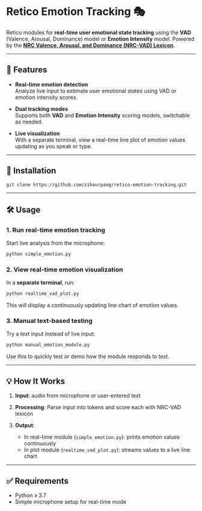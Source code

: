 # Retico Emotion Tracking 🎭

Retico modules for **real-time user emotional state tracking** using the **VAD** (Valence, Arousal, Dominance) model or **Emotion Intensity** model. Powered by the [**NRC Valence, Arousal, and Dominance (NRC-VAD) Lexicon**](https://saifmohammad.com/WebPages/nrc-vad.html).

---

## 🚀 Features

- **Real-time emotion detection**  
  Analyze live input to estimate user emotional states using VAD or emotion intensity scores.

- **Dual tracking modes**  
  Supports both **VAD** and **Emotion Intensity** scoring models, switchable as needed.

- **Live visualization**  
  With a separate terminal, view a real-time line plot of emotion values updating as you speak or type.

---

## 🧰 Installation

```bash
git clone https://github.com/zihaurpang/retico-emotion-tracking.git
````

---

## 🛠️ Usage

### 1. Run real-time emotion tracking

Start live analysis from the microphone:

```bash
python simple_emotion.py
```

### 2. View real-time emotion visualization

In a **separate terminal**, run:

```bash
python realtime_vad_plot.py
```

This will display a continuously updating line chart of emotion values.

### 3. Manual text-based testing

Try a text input instead of live input:

```bash
python manual_emotion_module.py
```

Use this to quickly test or demo how the module responds to text.

---

## 💡 How It Works

1. **Input**: audio from microphone or user-entered text
2. **Processing**: Parse input into tokens and score each with NRC-VAD lexicon
3. **Output**:

   * In real-time module (`simple_emotion.py`): prints emotion values continuously
   * In plot module (`realtime_vad_plot.py`): streams values to a live line chart

---

## ✅ Requirements

* Python ≥ 3.7
* Simple microphone setup for real-time mode

